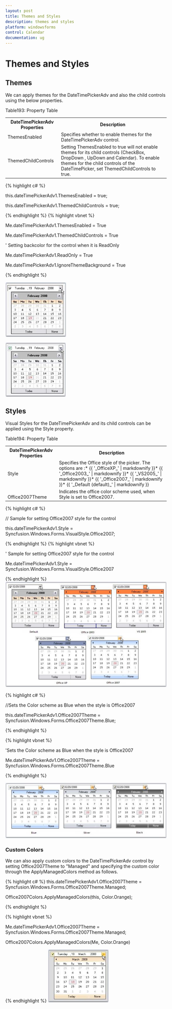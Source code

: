 ```yaml
---
layout: post
title: Themes and Styles
description: themes and styles
platform: windowsforms
control: Calendar
documentation: ug
---
```

# Themes and Styles

## Themes

We can apply themes for the DateTimePickerAdv and also the child controls using the below properties.

Table193: Property Table

<table>
<tr>
<th>
DateTimePickerAdv Properties</th><th>
Description</th></tr>
<tr>
<td>
ThemesEnabled</td><td>
Specifies whether to enable themes for the DateTimePickerAdv control.</td></tr>
<tr>
<td>
ThemedChildControls</td><td>
Setting ThemesEnabled to true will not enable themes for its child controls (CheckBox, DropDown , UpDown and Calendar). To enable themes for the child controls of the DateTimePicker, set ThemedChildControls to true.</td></tr>
</table>




{% highlight c#  %}

this.dateTimePickerAdv1.ThemesEnabled = true;

this.dateTimePickerAdv1.ThemedChildControls = true;

{% endhighlight   %}
{% highlight vbnet  %}





Me.dateTimePickerAdv1.ThemesEnabled = True

Me.dateTimePickerAdv1.ThemedChildControls = True



' Setting backcolor for the control when it is ReadOnly

Me.dateTimePickerAdv1.ReadOnly = True

Me.dateTimePickerAdv1.IgnoreThemeBackground = True

{% endhighlight   %}

![](Calendar_Images/Overview_img213.jpeg)



![](Calendar_Images/Overview_img214.jpeg) 



## Styles

Visual Styles for the DateTimePickerAdv and its child controls can be applied using the Style property. 

Table194: Property Table

<table>
<tr>
<th>
DateTimePickerAdv Properties</th><th>
Description</th></tr>
<tr>
<td>
Style</td><td>
Specifies the Office style of the picker. The options are :* {{ '_OfficeXP_'  | markdownify }}* {{ '_Office2003_'  | markdownify }}* {{ '_VS2005_' | markdownify }}* {{ '_Office2007_'  | markdownify }}* {{ '_Default (default)_' | markdownify }}</td></tr>
<tr>
<td>
<br>Office2007Theme</td><td>
Indicates the office color scheme used, when Style is set to Office2007.</td></tr>
</table>



{% highlight c#  %}


// Sample for setting Office2007 style for the control

this.dateTimePickerAdv1.Style = Syncfusion.Windows.Forms.VisualStyle.Office2007;



{% endhighlight   %}
{% highlight vbnet  %}



' Sample for setting Office2007 style for the control

Me.dateTimePickerAdv1.Style = Syncfusion.Windows.Forms.VisualStyle.Office2007


{% endhighlight   %}
![](Calendar_Images/Overview_img215.jpeg) 







{% highlight c#  %}

//Sets the Color scheme as Blue when the style is Office2007

this.dateTimePickerAdv1.Office2007Theme = Syncfusion.Windows.Forms.Office2007Theme.Blue;



{% endhighlight   %}

{% highlight vbnet  %}

'Sets the Color scheme as Blue when the style is Office2007

Me.dateTimePickerAdv1.Office2007Theme = Syncfusion.Windows.Forms.Office2007Theme.Blue

{% endhighlight   %}

![](Calendar_Images/Overview_img216.jpeg) 



### Custom Colors

We can also apply custom colors to the DateTimePickerAdv control by setting Office2007Theme to "Managed" and specifying the custom color through the ApplyManagedColors method as follows.




{% highlight c#  %}
this.dateTimePickerAdv1.Office2007Theme = Syncfusion.Windows.Forms.Office2007Theme.Managed;

Office2007Colors.ApplyManagedColors(this, Color.Orange);

{% endhighlight   %}

{% highlight vbnet  %}



Me.dateTimePickerAdv1.Office2007Theme = Syncfusion.Windows.Forms.Office2007Theme.Managed;

Office2007Colors.ApplyManagedColors(Me, Color.Orange)


{% endhighlight   %}
![](Calendar_Images/Overview_img217.jpeg) 



